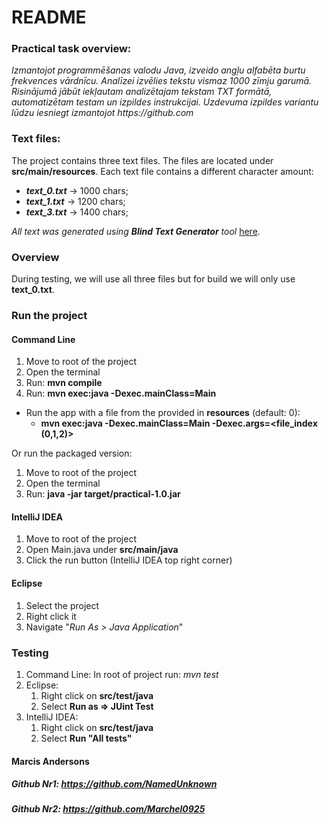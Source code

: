 # README

### Practical task overview:
_Izmantojot programmēšanas valodu Java, izveido angļu alfabēta burtu frekvences vārdnīcu.
Analīzei izvēlies tekstu vismaz 1000 zīmju garumā. Risinājumā jābūt iekļautam analizētajam tekstam TXT
formātā, automatizētam testam un izpildes instrukcijai.
Uzdevuma izpildes variantu lūdzu iesniegt izmantojot https://github.com_

### Text files:
The project contains three text files. The files are located under **src/main/resources**.
Each text file contains a different character amount:
- _**text_0.txt**_ -> 1000 chars;
- _**text_1.txt**_ -> 1200 chars;
- _**text_3.txt**_ -> 1400 chars;

_All text was generated using **Blind Text Generator** tool_
[here](https://www.blindtextgenerator.com/lorem-ipsum).

### Overview

During testing, we will use all three files but for build we will only use **text_0.txt**.

### Run the project
#### Command Line
1. Move to root of the project
2. Open the terminal
3. Run: **mvn compile**
4. Run: **mvn exec:java -Dexec.mainClass=Main**

- Run the app with a file from the provided in **resources** (default: 0):
  - **mvn exec:java -Dexec.mainClass=Main -Dexec.args=<file_index (0,1,2)>**

Or run the packaged version:
1. Move to root of the project
2. Open the terminal
3. Run: **java -jar target/practical-1.0.jar**

#### IntelliJ IDEA
1. Move to root of the project
2. Open Main.java under **src/main/java**
3. Click the run button (IntelliJ IDEA top right corner)

#### Eclipse
1. Select the project
2. Right click it
3. Navigate "_Run As > Java Application_"


### Testing
1. Command Line: In root of project run: _mvn test_
2. Eclipse:
   1. Right click on **src/test/java**
   2. Select **Run as => JUint Test**
3. IntelliJ IDEA:
    1. Right click on **src/test/java**
    2. Select **Run "All tests"**


#### Marcis Andersons
##### Github Nr1: https://github.com/NamedUnknown
##### Github Nr2: https://github.com/Marchel0925


